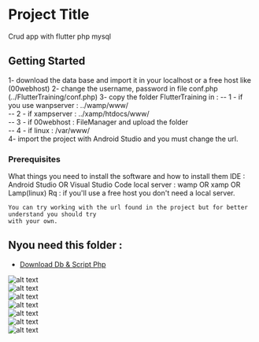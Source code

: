 # Project Title

Crud app with flutter php mysql

## Getting Started

1- download the data base and import it in your localhost or a free host like (00webhost)
2- change the username, password in file conf.php (../FlutterTraining/conf.php)
3- copy the folder FlutterTraining in :
   -- 1 - if you use wanpserver : ../wamp/www/ <br />
   -- 2 - if xampserver         : ../xamp/htdocs/www/ <br />
   -- 3 - if 00webhost          : FileManager and upload the folder <br />
   -- 4 - if linux              : /var/www/ <br />
4- import the project with Android Studio and you must change the url.

### Prerequisites

What things you need to install the software and how to install them
IDE : Android Studio OR Visual Studio Code
local server : wamp OR xamp OR Lamp(linux)
Rq : if you'll use a free host you don't need a local server.

```
You can try working with the url found in the project but for better understand you should try
with your own.
```

## Nyou need this folder :

* [Download Db & Script Php](https://drive.google.com/open?id=1TWD_UciXEOos90-DvmbW8ke-B96HxC-9)

![alt text](https://lh3.googleusercontent.com/2dDKU1XguMBYScQue6yoUoCkf_JlJIKKhWHCftTk5EVu5Bpog3dttEig-njQ_TRrgw6FrkhMHMAAWVBrBP2xyrJ0TRJtXENkxpOsq4ddXsPoS1tCZDGDNco7W8YJ990anS6mfbxPxyEl8WLN4ApS5gF-mzHGj33Nqwac0oyXjVMKOj2TyY8-3m5ylvxsmw_U27RiyjaukTJ3ySeHSVRT1PZ-Vp3ynJpgeZNxPtvsRUR3jfbKzeHX_ix1Dan2qeaO7uLJO3QhnzJORLATPe6dG0H11iTu11ugCnEeZmUwATPcYaF0yBz4okCTMwA6UTE0hMum5XiXrij7buGpQRQMM-PmSsIiQ2bd9pDV9IimacwM9GUHBJsBjvSAvsjwhkiFrsS-F7bZa9x6jQ17CcLR6WZFSp0xz2AHv5iGxR496oFHvUU26XA0BeV_KuZpRMVaDXSPRvYdKX8cpy3BSrvuIJsFG4tDTNpZqqEILGvqcvf9QGWGwjhEh5z3rgmR4vtwGLlk1dUB-LNIeRQINSqvo1IGpPwcNYeIUAOON-j7fOBNHmy6MDfjTZ_hvtDrcfGrgQwFtmRdwnKvkgbuR4Py93z9w3mA69sxLWFIMVM=w360-h639-no) <br />
![alt text](https://lh3.googleusercontent.com/eTZrLetyKIBwDfafNlLImM4LpxgCV-GYY_VW6vFIDotwzYtWS-Z69V4pXQ8w7S1ILr78wts3hpAj_XZeuXgaqPRidla8i5HmulwOSb4agI-r6TbTtiN_2haB_AI3PKHO2XkPk0Ey6UKlmlTwRtFXg9bu32RsrQFEHa9gTKuzHc8azQXMqAutPkPZ4-VejfyT8DiwKregDFLZ1I4aSNPKSxOlMDeOqWRf6Jna4KV0pc3gZZWJ6_a-6LKj849PUXUxRKi_qbQi9JtbdQjDgcJiWV-vDLejSEMNiOuvjXJHrVvr3RXV0-MEd7uZo9Q7eHbqX-RH7vaeD345XHXFb1RXxxS4TD5LZrCDtb2thxrtVkLm1mfi3S6cnMeSwiBPcafzGo9-D4xI9ujrg2sgozFc1TvpPDHZI1m764awxwjr5FkhLsppX8NhXa690fOBOULn8wKIRPki9VZWetrvRtJTtCADBsU1jQ0sX-DOCO_DRTQ5lPWQ47TsqKaPXI9Y2XsO3loMNvrkDdaMqCjZ2tLKMMinGNfI4zlbxqrvlvSZhUDCr2koY2YR1-UCrPFF4goHCqzSJEJKHvjkVR525wyYWn7RVhP5u4QC60ScvpU=w360-h639-no) <br />
![alt text](https://lh3.googleusercontent.com/J1qhbCqAvf8mfvDIMWtkk2oDrAiEvkUnLlGIG_5PVBNSu6aAG8bE4ANV2a0JGtZQVIhihdNkZlymUGO-7VlBiOyWaduhBpwqF1DnhyvfVGJIW0z_afTNsVNBF8lymk4dsotwNrrF9qbAjoEz17LMRSWaWLrHsSpXJN66qyqriCJcMIapBLNt9BHqcpkfaHKaCAWk1SUcMfj77jxfenXBA-D7J2yFkCaAlzCo0LuB5DONkBtsT_f6_CtLYVL3oTf74HnNvTDXY1MJfESfY9rIXCp7-b2qOPWNP3acMY0qbUmQSOOSi6TKDjEJcCvcU9SiihcvS0IGhkjX5lWa2d7tRGZcJ43wjArF1EHNEbm6CXz2W-MWCTc7pI4K0H17fHr_iwrdgSBeQPS6ll1loF-juZXgyTAdCxvvBbjKOgF7TFfr2j3lC7MbbzfovM2ezjDuGgiybh10lhu4AdPZfFDJ4HjpSD0LJeIQ_8o7MXjSFa83_bDZEtyQJpMlGhOjaDckfsT2dqn2zPd4dF3hahUrruN-At_nMYnm1vLHbXb-aKRGlBlCRggr1vme0zBnDN9-_b_kvtE8s8sBJp2POAxIq0bHIguutpAgZKarE1Y=w360-h639-no) <br />
![alt text](https://lh3.googleusercontent.com/RkrlhLo4Bdkgi-x5xzU3ndA_4US6SLUoW6_sgmAxVh_y8kmeihJ4cvnViEY6OWoPoYlaExQdLE8JHIXTcGTNJtSIoPoLViJdKVxgG3N2yj2cRqNBUyQQUCxL9TVTXRIRQyEixSu1mG38tEbQF_Iq5ciJD71iADrlSvoN8K_Ld5LHMojokT_uxKe2Y1LNpfOOdUE4SnLvl7_FF4pzMT7NGU5YTPlRAN1A2IT8-0RozlhJNLw9RAyuug86Pj4RJTosfUXBV0uhatPF7krYHQ_MO4jwmRFNJzBTte-Il95wlKP5itzkuI2J7Da9qYS_R84An24CTrrMF0kgkCXjPZkqKlv9awiLZdXZjxOP3tyVmFVXOgFUrqxXTE4U7cXfZGATWz-Ly65wI5Da_uRqUMBIoq6Q-PEM5FkifVdIW4lonZz2GR4PT3gzno9a7nI8gZQMqD4D2Okt_PHYvNRbcM55CQ3BqGA5uM2lxvXLCj1_8yLbq3TlMnldBCBfeJlLbEUYvGn-n3V7SHH7RNU60j7Mx-LC_9d4_U300BQvR2Od_SbiFwsDKuksY0Z--uDBFrYKFONrjSVGRNOwAPsbgUX4cc-WoEqzJJTNSNGl1fY=w360-h639-no) <br />
![alt text](https://lh3.googleusercontent.com/mEwRY_BwQ5UMq7YDJfN0hzmNSezvWGS2VAV0DhmhLzSl1ij_3gO8KPoX_u-Y92H94CPTMjZ4m3rEIzwUVnpJCdq1v4OiCFybabyU5R6LdH_UFFYbYJl7C4NvCHwbOvIAjC7xgBLZCyHDgZccQ8SO12s5n3hc3jxS_7WCi0Mc6s51nxbpft9wK19XFhP2UkrEZ7qTpgVVvKmTOaFmfZU6HeHX0e5kpBlqhhxYflRdxW0a_WbO23GTko1lGZN2KSP4c_kMmO0Cc__l32qxmVMfTy-fHHHU9pBwQucDlb33-9qf767qx6UaRFtmbUhYE6ryP9rjqM9TPsxYSZvVmBB6tv-nsL-myRMzK-621Hut3wHFT7O6g7yuINCmpY6weyZ4ZU-ybCs5ywPIzemmDWKqIQuvzFWOChH733MUnke6Gqj2gCxM_zSCNlcddlcvKKdkpwrcKaK7se49lDIjuHtJl33XKGqtujDmC7NWPgA-T-3JsQgNJv73E751GRHRsLJyIQKATD2ngdNHyJ-MdCaoSE4mFNVFmwEY22TiAdg9Ju472FRzdmmO4p9caGEQWINq5gLeIOWE-9WNIy2Bke-gxHF6H_SiukdhIjra1Sg=w360-h639-no) <br />
![alt text](https://lh3.googleusercontent.com/4P2enWFhPLxOsXvgZA13u_XwKPW0Yl1RRDajudsMYtulYLaHXNEBNJXd8BfeQLg3Rk-42voX3nXBPWhln16ILv-sQQ4pl6R3mA_uADnon22pKPnEJ5ZxttE4iYCCVIuEWNYt7G310fDmp60PctD-y3HWy9qOnGi7hMXwnJfs1ZMn_ASFzgXAguBlkIZ4auxJHVA3VxI-DbYKiwshFQBqgxe2Y60h6G7_s9PgG3JzVVJaX0P872Ra5UkfoPMao_VZylyodlYOCtM3TXO5w6wcDjjTlRKBfr54b_nJAIlxSm8E1TXpe-oqaNprr0_aC4Z0wOFyQbqC94ciJbrLrxDja9hpMVUnZ1HZt9t6DN3CstKnKsNt236F83IEH70g4doZiTrqaZjKFnOVDTkm3c0d0m-XEgfdHNTGEgfHvrX7ubLshLqN3pp8mAUVo-pmK7_Qb_w8MFqGae2wXmW4vZ3K5-iEet92TwxVe3sPORrna78FPQHrPGR3G_jvRCyEJg5hNjMc0VBYLRpMTilvWDSHVn4JbIO0bsnq_HQrTnNQmgNNXAGyk_FK8RjDdCQvt0c8YTOotpMxrYCtccUsy41tDNOWJFfRYJo_XJtqg8Y=w360-h639-no) <br />
![alt text](https://lh3.googleusercontent.com/7DcTdo7IEd69TfihazZLnA_wZMd8xNViMziwChN1yQmpbHyoEpddmXvCNhn20fOJ5-RTro0eZ8Q58IVRfGAXLBsQ32rD5YIjzu8756tR0nf8Vy4BeeTHRlWqk6ONn38gyE6KbtD2lnZMPExxI7U_nwz3Xvw1efSEkwApV9lbLSrB7x2nCg8Aynvd9NuCD8_BNbzz1G3jYgVgJRyqX-dKjioZ2u4WgpRklqFiUoCesakaToSrmCuK65LbhQEQ5e0W6UIDoxU5EeQaiWGl_VwlPDaujPGJEAzFgPmQwlEH4sB0FeP9EB04rKBhbc5_BHehDpW7EJNlcgRgAZqgzFSPj5BADIrI3YAV6ImqEAR3wCJBPInV16ZWWmpVBf9LwvHGjq49E2PwBFDg2BsjaoclvhSkvkBVtvhtOzrVTtWmaghnwgKoteAF_QqnW3wxIO9RZ3thQiPsfy33loM-m-1wKbgwY_L7Gpa5ApB_ljaRAqAD_7sM08EdiLrBzZKGgVw7SmyueSflA2yOfUdyMNreV6u3oNwfWegHt9Zr8zOBC065k4y1JW_Xcv_Eg6VQZfM3hDJOi97d6w3-78ksy34oPYiyRA1SFjZeXEpoKb8=w360-h639-no) <br />




